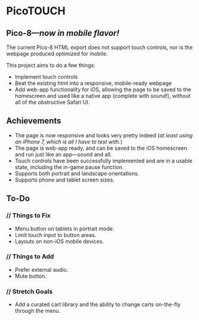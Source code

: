 # PicoTOUCH

## Pico-8—*now in mobile flavor!*
The current Pico-8 HTML export does not support touch controls, nor is the webpage produced optimized for mobile.

This project aims to do a few things:

- Implement touch controls
- Beat the existing html into a responsive, mobile-ready webpage
- Add web-app functionality for iOS, allowing the page to be saved to the homescreen and used like a native app (complete with *sound!*), without all of the obstructive Safari UI.

## Achievements
- The page is now responsive and looks very pretty indeed (*at least using an iPhone 7, which is all I have to test with.*)
- The page is web-app ready, and can be saved to the iOS homescreen and run just like an app—sound and all.
- Touch controls have been successfully implemented and are in a usable state, including the in-game pause function.
- Supports both portrait and landscape orientations.
- Supports phone and tablet screen sizes. 

## To-Do
### // Things to Fix
- Menu button on tablets in portrait mode. 
- Limit touch input to button areas. 
- Layouts on non-iOS mobile devices. 

### // Things to Add
- Prefer external audio. 
- Mute button.

### // Stretch Goals
- Add a curated cart library and the ability to change carts on-the-fly through the menu. 
